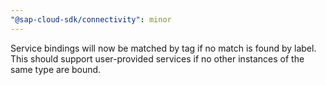 ```yaml
---
"@sap-cloud-sdk/connectivity": minor
---
```


Service bindings will now be matched by tag if no match is found by label. This should support user-provided services if no other instances of the same type are bound.
